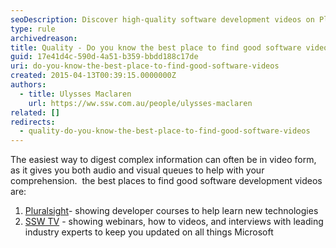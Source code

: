 ```yaml
---
seoDescription: Discover high-quality software development videos on Pluralsight and SSW TV, featuring expert-led courses, webinars, and interviews to boost your tech skills.
type: rule
archivedreason:
title: Quality - Do you know the best place to find good software videos?
guid: 17e41d4c-590d-4a51-b359-bbdd188c17de
uri: do-you-know-the-best-place-to-find-good-software-videos
created: 2015-04-13T00:39:15.0000000Z
authors:
  - title: Ulysses Maclaren
    url: https://ww.ssw.com.au/people/ulysses-maclaren
related: []
redirects:
  - quality-do-you-know-the-best-place-to-find-good-software-videos
---
```


The easiest way to digest complex information can often be in video form, as it gives you both audio and visual queues to help with your comprehension. 
the best places to find good software development videos are:

<!--endintro-->

1. [Pluralsight](http://www.pluralsight.com/)- showing developer courses to help learn new technologies
2. [SSW TV](http://tv.ssw.com.au/) - showing webinars, how to videos, and interviews with leading industry experts to keep you updated on all things Microsoft
